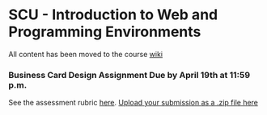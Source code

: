 # SCU - Introduction to Web and Programming Environments

All content has been moved to the course [wiki](https://github.com/J-Fo-S/scu-intro-web-prog/wiki)

### Business Card Design Assignment Due by April 19th at 11:59 p.m.

See the assessment rubric [here](https://github.com/J-Fo-S/scu-intro-web-prog/blob/master/resources/assignments_rubric.pdf). 
[Upload your submission as a .zip file here](https://goo.gl/forms/P2eW3CEjgegD8e8h2) 



